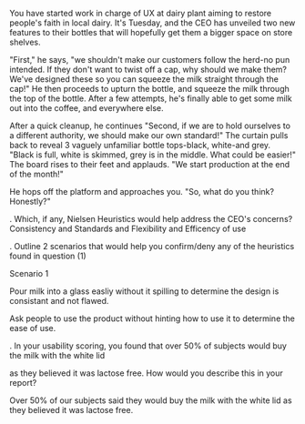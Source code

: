 You have started work in charge of UX at dairy plant aiming to restore people's faith in local dairy. It's
Tuesday, and the CEO has unveiled two new features to their bottles that will hopefully get them a bigger
space on store shelves.

"First," he says, "we shouldn't make our customers follow the herd-no pun intended. If they don't want to
twist off a cap, why should we make them? We've designed these so you can squeeze the milk straight
through the cap!" He then proceeds to upturn the bottle, and squeeze the milk through the top of the
bottle. After a few attempts, he's finally able to get some milk out into the coffee, and everywhere else.

After a quick cleanup, he continues "Second, if we are to hold ourselves to a different authority, we
should make our own standard!" The curtain pulls back to reveal 3 vaguely unfamiliar bottle tops-black,
white-and grey. "Black is full, white is skimmed, grey is in the middle. What could be easier!" The board
rises to their feet and applauds. "We start production at the end of the month!"

He hops off the platform and approaches you. "So, what do you think? Honestly?"

. Which, if any, Nielsen Heuristics would help address the CEO's concerns? Consistency and Standards and Flexibility and Efficency of use

. Outline 2 scenarios that would help you confirm/deny any of the heuristics found in question (1)

Scenario 1

Pour milk into a glass easliy without it spilling to determine the design is consistant and not flawed.

Ask people to use the product without hinting how to use it to determine the ease of use.


. In your usability scoring, you found that over 50% of subjects would buy the milk with the white lid

as they believed it was lactose free. How would you describe this in your report?

Over 50% of our subjects said they would buy the milk with the white lid as they believed it was lactose free.